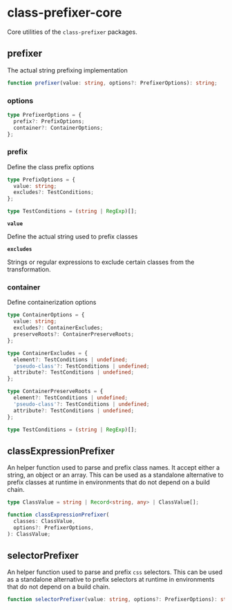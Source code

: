 # class-prefixer-core

Core utilities of the `class-prefixer` packages.

## prefixer

The actual string prefixing implementation

```typescript
function prefixer(value: string, options?: PrefixerOptions): string;
```

### options

```typescript
type PrefixerOptions = {
  prefix?: PrefixOptions;
  container?: ContainerOptions;
};
```

### prefix

Define the class prefix options

```typescript
type PrefixOptions = {
  value: string;
  excludes?: TestConditions;
};

type TestConditions = (string | RegExp)[];
```

**`value`**

Define the actual string used to prefix classes

**`excludes`**

Strings or regular expressions to exclude certain classes from the transformation.

### container

Define containerization options

```typescript
type ContainerOptions = {
  value: string;
  excludes?: ContainerExcludes;
  preserveRoots?: ContainerPreserveRoots;
};

type ContainerExcludes = {
  element?: TestConditions | undefined;
  'pseudo-class'?: TestConditions | undefined;
  attribute?: TestConditions | undefined;
};

type ContainerPreserveRoots = {
  element?: TestConditions | undefined;
  'pseudo-class'?: TestConditions | undefined;
  attribute?: TestConditions | undefined;
};

type TestConditions = (string | RegExp)[];
```

## classExpressionPrefixer

An helper function used to parse and prefix class names. It accept either a string, an object or an array. This can be used as a standalone alternative to prefix classes at runtime in environments that do not depend on a build chain.

```typescript
type ClassValue = string | Record<string, any> | ClassValue[];

function classExpressionPrefixer(
  classes: ClassValue,
  options?: PrefixerOptions,
): ClassValue;
```

## selectorPrefixer

An helper function used to parse and prefix `css` selectors. This can be used as a standalone alternative to prefix selectors at runtime in environments that do not depend on a build chain.

```typescript
function selectorPrefixer(value: string, options?: PrefixerOptions): string;
```
